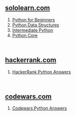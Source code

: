 ## [sololearn.com](https://www.sololearn.com/)

01. [Python for Beginners](./01-Python-for-Beginners/)
02. [Python Data Structures](./02-Python-Data-Structures/)
03. [Intermediate Python](./03-Intermediate-Python/)
04. [Python Core](./04-Python-Core/)

<br>

## [hackerrank.com](https://www.hackerrank.com/)

01. [HackerRank Python Answers](#)

<br>

## [codewars.com](https://www.codewars.com/)

01. [Codewars Python Answers](#)
